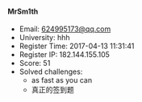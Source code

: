 #### MrSm1th  

* Email: 624995173@qq.com  
* University: hhh  
* Register Time: 2017-04-13 11:31:41  
* Register IP: 182.144.155.105  
* Score: 51  
* Solved challenges: 
  * as fast as you can  
  * 真正的签到题  
